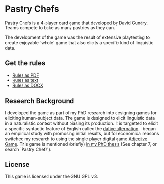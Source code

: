 # Pastry Chefs

Pastry Chefs is a 4-player card game that developed by David Gundry. Teams compete to bake as many pastries as they can.

The development of the game was the result of extensive playtesting to create enjoyable `whole' game that also elicits a specific kind of linguistic data.

## Get the rules

* [Rules as PDF](./Pastry%20Chefs%20rules%202018-04-20.pdf)
* [Rules as text](./rules.md) 
* [Rules as DOCX](./Pastry%20Chefs%20rules%202018-04-20.docx)

## Research Background

I developed the game as part of my PhD research into designing games for eliciting human-subject data. The game is designed to elicit linguistic data in a naturalistic context without biasing its production. It is targetted to elicit a specific syntactic feature of English called the [dative alternation](https://en.wikipedia.org/wiki/Dative_shift). I began an empirical study with promosing initial results, but for economical reasons switched my research to using the single player digital game [Adjective Game](https://adjectivegame.gatsbyjs.io). This game is mentioned (briefly) [in my PhD thesis](https://etheses.whiterose.ac.uk/31655/) (See chapter 7, or search `Pastry Chefs').

## License

This game is licensed under the GNU GPL v.3.